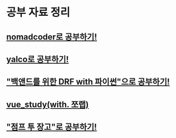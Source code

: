 # 공부 자료 정리

## [nomadcoder로 공부하기!](https://github.com/teacher-kiwi/study-data/tree/main/nomadcoder)

## [yalco로 공부하기!](https://github.com/teacher-kiwi/study-data/tree/main/yalco)

## ["백앤드를 위한 DRF with 파이썬"으로 공부하기!](https://github.com/teacher-kiwi/study-data/tree/main/taebbong_drf)

## [vue_study(with. 쪼랩)](https://github.com/teacher-kiwi/study-data/tree/main/vue_study)

## ["점프 투 장고"로 공부하기!](https://github.com/teacher-kiwi/study-data/tree/main/jump-to-djnago)

